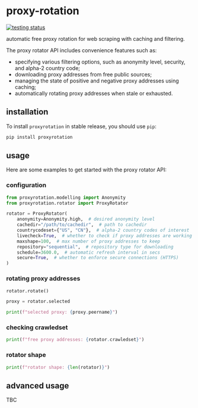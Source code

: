 # proxy-rotation

[![testing status](https://github.com/DiTo97/saferequests/actions/workflows/testing.yaml/badge.svg?branch=contrib&event=pull_request)](https://github.com/DiTo97/saferequests/actions/workflows/testing.yaml)

automatic free proxy rotation for web scraping with caching and filtering.

The proxy rotator API includes convenience features such as:
- specifying various filtering options, such as anonymity level, security, and alpha-2 country code;
- downloading proxy addresses from free public sources;
- managing the state of positive and negative proxy addresses using caching;
- automatically rotating proxy addresses when stale or exhausted.

## installation

To install `proxyrotation` in stable release, you should use `pip`:

```bash
pip install proxyrotation
```

## usage

Here are some examples to get started with the proxy rotator API:

### configuration

```python
from proxyrotation.modelling import Anonymity
from proxyrotation.rotator import ProxyRotator

rotator = ProxyRotator(
    anonymity=Anonymity.high,  # desired anonymity level
    cachedir="/path/to/cachedir",  # path to cachedir
    countrycodeset={"US", "CN"},  # alpha-2 country codes of interest
    livecheck=True,  # whether to check if proxy addresses are working while fetching
    maxshape=100,  # max number of proxy addresses to keep
    repository="sequential",  # repository type for downloading
    schedule=3600.0,  # automatic refresh interval in secs
    secure=True,  # whether to enforce secure connections (HTTPS)
)
```

### rotating proxy addresses

```python
rotator.rotate()

proxy = rotator.selected

print(f"selected proxy: {proxy.peername}")
```

### checking crawledset

```python
print(f"free proxy addresses: {rotator.crawledset}")
```

### rotator shape

```python
print(f"rotator shape: {len(rotator)}")
```

## advanced usage

TBC